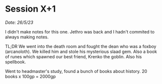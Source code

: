 # Session X+1

_Date: 26/5/23_

I didn't make notes for this one. Jethro was back and I hadn't commited to always making notes.

TL;DR We went into the death room and fought the dean who was a foxboy (arcanoloth). We killed him and stole his mysterious slaad gem. Also a book of runes which spawned our best friend, Krenko the goblin. Also his spellbook.

Went to headmaster's study, found a bunch of books about history. 20 books x 100gp = 2000gp
